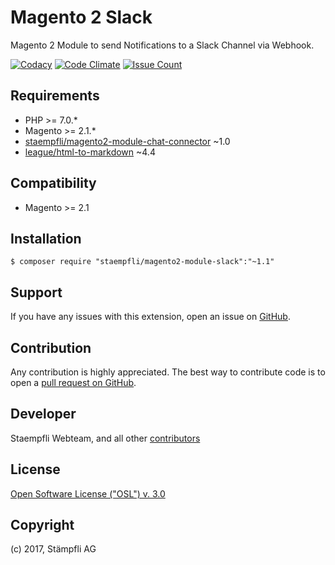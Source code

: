 # Magento 2 Slack

Magento 2 Module to send Notifications to a Slack Channel via Webhook.

[![Codacy](https://api.codacy.com/project/badge/Grade/f7797be796714384a2dc1eb1b7c0e780)](https://www.codacy.com/app/Staempfli/magento2-module-slack?utm_source=github.com&amp;utm_medium=referral&amp;utm_content=staempfli/magento2-module-slack&amp;utm_campaign=Badge_Grade)
[![Code Climate](https://codeclimate.com/github/staempfli/magento2-module-slack/badges/gpa.svg)](https://codeclimate.com/github/staempfli/magento2-module-slack)
[![Issue Count](https://codeclimate.com/github/staempfli/magento2-module-slack/badges/issue_count.svg)](https://codeclimate.com/github/staempfli/magento2-module-slack)

Requirements
------------
- PHP >= 7.0.*
- Magento >= 2.1.*
- [staempfli/magento2-module-chat-connector](https://github.com/staempfli/magento2-module-chat-connector) ~1.0
- [league/html-to-markdown](https://github.com/thephpleague/html-to-markdown/) ~4.4

Compatibility
-------------
- Magento >= 2.1

## Installation

```
$ composer require "staempfli/magento2-module-slack":"~1.1"
```

Support
-------
If you have any issues with this extension, open an issue on [GitHub](https://github.com/staempfli/magento2-module-slack/issues).

Contribution
------------
Any contribution is highly appreciated. The best way to contribute code is to open a [pull request on GitHub](https://help.github.com/articles/using-pull-requests).

Developer
---------
Staempfli Webteam, and all other [contributors](https://github.com/staempfli/magento2-module-slack/contributors)

License
-------
[Open Software License ("OSL") v. 3.0](https://opensource.org/licenses/OSL-3.0)

Copyright
---------
(c) 2017, Stämpfli AG